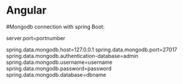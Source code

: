 # Angular

#Mongodb connection with spring Boot:

server.port=portnumber

spring.data.mongodb.host=127.0.0.1
spring.data.mongodb.port=27017
spring.data.mongodb.authentication-database=admin
spring.data.mongodb.username=username
spring.data.mongodb.password=password
spring.data.mongodb.database=dbname
